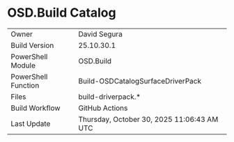 ﻿# OSD.Build Catalog

| | |
|-|-|
| Owner | David Segura |
| Build Version | 25.10.30.1 |
| PowerShell Module | OSD.Build |
| PowerShell Function | Build-OSDCatalogSurfaceDriverPack |
| Files | build-driverpack.* |
| Build Workflow | GitHub Actions |
| Last Update | Thursday, October 30, 2025 11:06:43 AM UTC |
